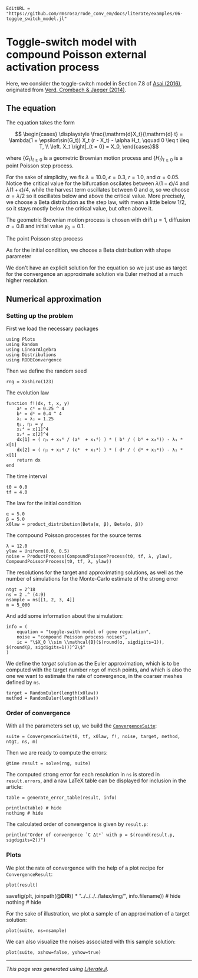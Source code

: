 ```@meta
EditURL = "https://github.com/rmsrosa/rode_conv_em/docs/literate/examples/06-toggle_switch_model.jl"
```

# Toggle-switch model with compound Poisson external activation process

Here, we consider the toggle-switch model in Section 7.8 of [Asai (2016)](https://publikationen.ub.uni-frankfurt.de/frontdoor/index/index/docId/40146), originated from [Verd, Crombach & Jaeger (2014)](https://bmcsystbiol.biomedcentral.com/articles/10.1186/1752-0509-8-43).

## The equation

The equation takes the form
```math
  \begin{cases}
    \displaystyle \frac{\mathrm{d}X_t}{\mathrm{d} t} = \lambda(1 + \epsilon\sin(G_t)) X_t (r - X_t) - \alpha H_t, \qquad 0 \leq t \leq T, \\
  \left. X_t \right|_{t = 0} = X_0,
  \end{cases}
```
where $\{G_t\}_{t\geq 0}$ is a geometric Brownian motion process and $\{H_t\}_{t \geq 0}$ is a point Poisson step process.

For the sake of simplicity, we fix $\lambda = 10.0$, $\epsilon = 0.3$, $r = 1.0$, and $\alpha = 0.05$. Notice the critical value for the bifurcation oscilates between $\lambda (1 - \epsilon) / 4$ and $\lambda (1 + \epsilon) / 4$, while the harvest term oscillates between 0 and $\alpha$, so we choose $\alpha = \lambda / 2$ so it oscillates below and above the critical value.
More precisely, we choose a Beta distribution as the step law, with mean a little below $1/2$, so it stays mostly below the critical value, but often above it.

The geometric Brownian motion process is chosen with drift $\mu = 1$, diffusion $\sigma = 0.8$ and initial value $y_0 = 0.1$.

The point Poisson step process

As for the initial condition, we choose a Beta distribution with shape parameter

We don't have an explicit solution for the equation so we just use as target for the convergence an approximate solution via Euler method at a much higher resolution.


## Numerical approximation

### Setting up the problem

First we load the necessary packages

````@example 06-toggle_switch_model
using Plots
using Random
using LinearAlgebra
using Distributions
using RODEConvergence
````

Then we define the random seed

````@example 06-toggle_switch_model
rng = Xoshiro(123)
````

The evolution law

````@example 06-toggle_switch_model
function f!(dx, t, x, y)
    a⁴ = c⁴ = 0.25 ^ 4
    b⁴ = d⁴ = 0.4 ^ 4
    λ₁ = λ₂ = 1.25
    η₁, η₂ = y
    x₁⁴ = x[1]^4
    x₂⁴ = x[2]^4
    dx[1] = ( η₁ + x₁⁴ / (a⁴  + x₁⁴) ) * ( b⁴ / ( b⁴ + x₂⁴)) - λ₁ * x[1]
    dx[2] = ( η₂ + x₂⁴ / (c⁴  + x₂⁴) ) * ( d⁴ / ( d⁴ + x₁⁴)) - λ₂ * x[1]
    return dx
end
````

The time interval

````@example 06-toggle_switch_model
t0 = 0.0
tf = 4.0
````

The law for the initial condition

````@example 06-toggle_switch_model
α = 5.0
β = 5.0
x0law = product_distribution(Beta(α, β), Beta(α, β))
````

The compound Poisson processes for the source terms

````@example 06-toggle_switch_model
λ = 12.0
ylaw = Uniform(0.0, 0.5)
noise = ProductProcess(CompoundPoissonProcess(t0, tf, λ, ylaw), CompoundPoissonProcess(t0, tf, λ, ylaw))
````

The resolutions for the target and approximating solutions, as well as the number of simulations for the Monte-Carlo estimate of the strong error

````@example 06-toggle_switch_model
ntgt = 2^18
ns = 2 .^ (4:9)
nsample = ns[[1, 2, 3, 4]]
m = 5_000
````

And add some information about the simulation:

````@example 06-toggle_switch_model
info = (
    equation = "toggle-swith model of gene regulation",
    noise = "compound Poisson process noises",
    ic = "\$X_0 \\sim \\mathcal{B}($(round(α, sigdigits=1)), $(round(β, sigdigits=1)))^2\$"
)
````

We define the *target* solution as the Euler approximation, which is to be computed with the target number `ntgt` of mesh points, and which is also the one we want to estimate the rate of convergence, in the coarser meshes defined by `ns`.

````@example 06-toggle_switch_model
target = RandomEuler(length(x0law))
method = RandomEuler(length(x0law))
````

### Order of convergence

With all the parameters set up, we build the [`ConvergenceSuite`](@ref):

````@example 06-toggle_switch_model
suite = ConvergenceSuite(t0, tf, x0law, f!, noise, target, method, ntgt, ns, m)
````

Then we are ready to compute the errors:

````@example 06-toggle_switch_model
@time result = solve(rng, suite)
````

The computed strong error for each resolution in `ns` is stored in `result.errors`, and a raw LaTeX table can be displayed for inclusion in the article:

````@example 06-toggle_switch_model
table = generate_error_table(result, info)

println(table) # hide
nothing # hide
````

The calculated order of convergence is given by `result.p`:

````@example 06-toggle_switch_model
println("Order of convergence `C Δtᵖ` with p = $(round(result.p, sigdigits=2))")
````

### Plots

We plot the rate of convergence with the help of a plot recipe for `ConvergenceResult`:

````@example 06-toggle_switch_model
plot(result)
````

savefig(plt, joinpath(@__DIR__() * "../../../../latex/img/", info.filename)) # hide
nothing # hide

For the sake of illustration, we plot a sample of an approximation of a target solution:

````@example 06-toggle_switch_model
plot(suite, ns=nsample)
````

We can also visualize the noises associated with this sample solution:

````@example 06-toggle_switch_model
plot(suite, xshow=false, yshow=true)
````

---

*This page was generated using [Literate.jl](https://github.com/fredrikekre/Literate.jl).*

